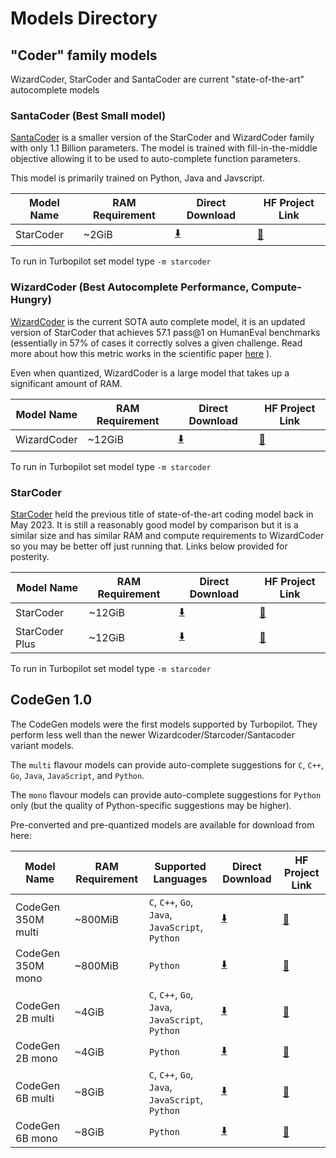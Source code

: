 # Models Directory

## "Coder" family models

WizardCoder, StarCoder and SantaCoder are current "state-of-the-art" autocomplete models 

### SantaCoder (Best Small model)

[SantaCoder](https://huggingface.co/bigcode/santacoder) is a smaller version of the StarCoder and WizardCoder family with only 1.1 Billion parameters. The model is trained with fill-in-the-middle objective allowing it to be used to auto-complete function parameters.

This model is primarily trained on Python, Java and Javscript.


| Model Name          | RAM Requirement | Direct Download  | HF Project Link |
|---------------------|-----------------|-----------------|-----------------|
| StarCoder   | ~2GiB        |   [:arrow_down:](https://huggingface.co/mike-ravkine/gpt_bigcode-santacoder-GGML/resolve/main/santacoder-q4_0.bin)           |   [:hugs:](https://huggingface.co/mike-ravkine/gpt_bigcode-santacoder-GGML/)           |

To run in Turbopilot set model type `-m starcoder`


### WizardCoder (Best Autocomplete Performance, Compute-Hungry)

[WizardCoder](https://github.com/nlpxucan/WizardLM/tree/main/WizardCoder) is the current SOTA auto complete model, it is an updated version of StarCoder that achieves 57.1 pass@1 on HumanEval benchmarks (essentially in 57% of cases it correctly solves a given challenge. Read more about how this metric works in the scientific paper [here](https://arxiv.org/pdf/2107.03374.pdf) ).

Even when quantized, WizardCoder is a large model that takes up a significant amount of RAM.


| Model Name          | RAM Requirement | Direct Download  | HF Project Link |
|---------------------|-----------------|-----------------|-----------------|
| WizardCoder   | ~12GiB        |   [:arrow_down:](https://huggingface.co/TheBloke/WizardCoder-15B-1.0-GGML/resolve/main/WizardCoder-15B-1.0.ggmlv3.q4_0.bin)           |   [:hugs:](https://huggingface.co/TheBloke/WizardCoder-15B-1.0-GGML/)           |

To run in Turbopilot set model type `-m starcoder`


### StarCoder

[StarCoder](https://huggingface.co/blog/starcoder) held the previous title of state-of-the-art coding model back in May 2023. It is still a reasonably good model by comparison but it is a similar size and has similar RAM and compute requirements to WizardCoder so you may be better off just running that. Links below provided for posterity.


| Model Name          | RAM Requirement | Direct Download  | HF Project Link |
|---------------------|-----------------|------------------|-----------------|
| StarCoder   | ~12GiB        | [:arrow_down:](https://huggingface.co/NeoDim/starcoder-GGML/resolve/main/starcoder-ggml-q4_0.bin)           |   [:hugs:](https://huggingface.co/NeoDim/starcoder-GGML/)           |
| StarCoder Plus   | ~12GiB        | [:arrow_down:](https://huggingface.co/TheBloke/starcoderplus-GGML/resolve/main/starcoderplus.ggmlv3.q4_0.bin)           |   [:hugs:](https://huggingface.co/TheBloke/starcoderplus-GGML/)           |

To run in Turbopilot set model type `-m starcoder`






## CodeGen 1.0

The CodeGen models were the first models supported by Turbopilot. They perform less well than the newer Wizardcoder/Starcoder/Santacoder variant models.


The `multi` flavour models can provide auto-complete suggestions for `C`, `C++`, `Go`, `Java`, `JavaScript`, and `Python`.

The `mono` flavour models can provide auto-complete suggestions for `Python` only (but the quality of Python-specific suggestions may be higher).

Pre-converted and pre-quantized models are available for download from here:

| Model Name          | RAM Requirement | Supported Languages       | Direct Download  | HF Project Link |
|---------------------|-----------------|---------------------------|-----------------|-----------------|
| CodeGen 350M multi   | ~800MiB        | `C`, `C++`, `Go`, `Java`, `JavaScript`, `Python`  |   [:arrow_down:](https://huggingface.co/ravenscroftj/CodeGen-350M-multi-ggml-quant/resolve/main/codegen-350M-multi-ggml-4bit-quant.bin)           |   [:hugs:](https://huggingface.co/ravenscroftj/CodeGen-350M-multi-ggml-quant)           |
| CodeGen 350M mono   | ~800MiB   | `Python`          |   [:arrow_down:](https://huggingface.co/Guglielmo/CodeGen-350M-mono-ggml-quant/resolve/main/ggml-model-quant.bin)           |   [:hugs:](https://huggingface.co/Guglielmo/CodeGen-350M-mono-ggml-quant)           |
| CodeGen 2B multi   | ~4GiB  | `C`, `C++`, `Go`, `Java`, `JavaScript`, `Python`          |   [:arrow_down:](https://huggingface.co/ravenscroftj/CodeGen-2B-multi-ggml-quant/resolve/main/codegen-2B-multi-ggml-4bit-quant.bin)           |   [:hugs:](https://huggingface.co/ravenscroftj/CodeGen-2B-multi-ggml-quant)          |
| CodeGen 2B mono   | ~4GiB  | `Python`          |   [:arrow_down:](https://huggingface.co/Guglielmo/CodeGen-2B-mono-ggml-quant/resolve/main/ggml-model-quant.bin)           |   [:hugs:](https://huggingface.co/Guglielmo/CodeGen-2B-mono-ggml-quant/)          |
| CodeGen 6B multi   | ~8GiB  | `C`, `C++`, `Go`, `Java`, `JavaScript`, `Python`          |   [:arrow_down:](https://huggingface.co/ravenscroftj/CodeGen-6B-multi-ggml-quant/resolve/main/codegen-6B-multi-ggml-4bit-quant.bin)           |   [:hugs:](https://huggingface.co/ravenscroftj/CodeGen-6B-multi-ggml-quant)          |
| CodeGen 6B mono   | ~8GiB  | `Python`          |   [:arrow_down:](https://huggingface.co/Guglielmo/CodeGen-6B-mono-ggml-quant/resolve/main/ggml-model-quant.bin)           |   [:hugs:](https://huggingface.co/Guglielmo/CodeGen-6B-mono-ggml-quant/)          |
